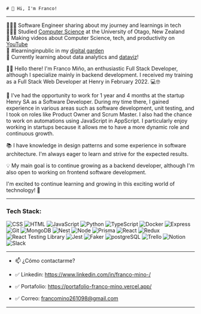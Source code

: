 
```
# 👋 Hi, I'm Franco!
```
---  

👩🏻‍💻 Software Engineer sharing about my journey and learnings in tech<br/>
👩🏻‍🎓 Studied [Computer Science](https://youtu.be/Dd_4zfmY-aA?si=3NnnJ-j5ls7johlv) at the University of Otago, New Zealand<br/>
🎨 Making videos about Computer Science, tech, and productivity on [YouTube](https://www.youtube.com/c/MagdelineHuang)<br/>
🌷 #learninginpublic in my [digital garden](https://magdelinehuang.com/)<br/>
💭 Currently learning about data analytics and [dataviz](https://pudding.cool/2018/08/pockets/)!<br/>


👨‍💻 Hello there! I'm Franco Miño, an enthusiastic Full Stack Developer, although I specialize mainly in backend development. I received my training as a Full Stack Web Developer at Henry in February 2022. 💻🤓

🏢 I've had the opportunity to work for 1 year and 4 months at the startup Henry SA as a Software Developer. During my time there, I gained experience in various areas such as software development, unit testing, and I took on roles like Product Owner and Scrum Master. I also had the chance to work on automations using JavaScript in AppScript. I particularly enjoy working in startups because it allows me to have a more dynamic role and continuous growth.

📚 I have knowledge in design patterns and some experience in software architecture. I'm always eager to learn and strive for the expected results.

💡 My main goal is to continue growing as a backend developer, although I'm also open to working on frontend software development.

I'm excited to continue learning and growing in this exciting world of technology! 🚀

---

### Tech Stack:  
<!-- Badges from https://github.com/Ileriayo/markdown-badges -->
![CSS](https://img.shields.io/badge/CSS-%231572B6.svg?style=for-the-badge&logo=css3&logoColor=white)
![HTML](https://img.shields.io/badge/HTML-%23E34F26.svg?style=for-the-badge&logo=html5&logoColor=white)
![JavaScript](https://img.shields.io/badge/JavaScript-%23323330.svg?style=for-the-badge&logo=javascript&logoColor=%23F7DF1E)
![Python](https://img.shields.io/badge/Python-3670A0?style=for-the-badge&logo=python&logoColor=ffdd54)
![TypeScript](https://img.shields.io/badge/TypeScript-%23007ACC.svg?style=for-the-badge&logo=typescript&logoColor=white)
![Docker](https://img.shields.io/badge/Docker-%230db7ed.svg?style=for-the-badge&logo=docker&logoColor=white)
![Express](https://img.shields.io/badge/Express-%23000000.svg?style=for-the-badge&logo=express&logoColor=white)
![Git](https://img.shields.io/badge/Git-%23F05032.svg?style=for-the-badge&logo=git&logoColor=white)
![MongoDB](https://img.shields.io/badge/MongoDB-%234ea94b.svg?style=for-the-badge&logo=mongodb&logoColor=white)
![Nest](https://img.shields.io/badge/NestJS-%23E0234E.svg?style=for-the-badge&logo=nestjs&logoColor=white)
![Node](https://img.shields.io/badge/Node.js-%23339933.svg?style=for-the-badge&logo=node.js&logoColor=white)
![Prisma](https://img.shields.io/badge/Prisma-%232a0e94.svg?style=for-the-badge&logo=prisma&logoColor=white)
![React](https://img.shields.io/badge/React-%2361DAFB.svg?style=for-the-badge&logo=react&logoColor=white)
![Redux](https://img.shields.io/badge/Redux-%23764ABC.svg?style=for-the-badge&logo=redux&logoColor=white)
![React Testing Library](https://img.shields.io/badge/React%20Testing%20Library-%23E33332.svg?style=for-the-badge&logo=testinglibrary&logoColor=white)
![Jest](https://img.shields.io/badge/Jest-%23C21325.svg?style=for-the-badge&logo=jest&logoColor=white)
![Faker](https://img.shields.io/badge/Faker-%233D72D3.svg?style=for-the-badge&logo=faker&logoColor=white)
![postgreSQL](https://img.shields.io/badge/PostgreSQL-%23316192.svg?style=for-the-badge&logo=postgresql&logoColor=white)
![Trello](https://img.shields.io/badge/Trello-%23026AA7.svg?style=for-the-badge&logo=trello&logoColor=white)
![Notion](https://img.shields.io/badge/Notion-%23000000.svg?style=for-the-badge&logo=notion&logoColor=white)
![Slack](https://img.shields.io/badge/Slack-%230A4375.svg?style=for-the-badge&logo=slack&logoColor=white)




---  
- 📫 ¿Cómo contactarme?

- ✅ Linkedin: https://www.linkedin.com/in/franco-mino-/
- ✅ Portafolio: https://portafolio-franco-mino.vercel.app/ 
- ✅ Correo: francomino261098@gmail.com

---  


